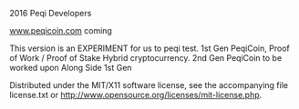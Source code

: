 
2016 Peqi Developers

www.peqicoin.com coming

This version is an EXPERIMENT for us to peqi test. 
1st Gen PeqiCoin, Proof of Work / Proof of Stake Hybrid cryptocurrency.
2nd Gen PeqiCoin to be worked upon Along Side 1st Gen

Distributed under the MIT/X11 software license, see the accompanying
file license.txt or http://www.opensource.org/licenses/mit-license.php.
